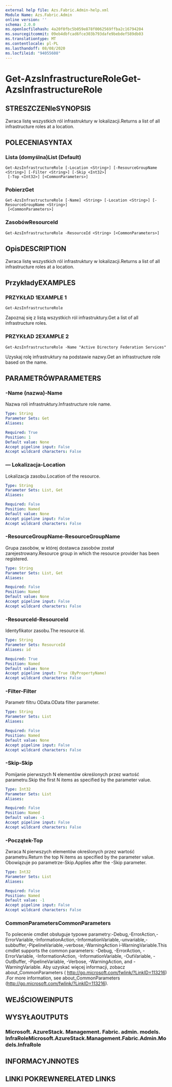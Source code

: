 ```yaml
---
external help file: Azs.Fabric.Admin-help.xml
Module Name: Azs.Fabric.Admin
online version: ''
schema: 2.0.0
ms.openlocfilehash: 4a20f0fbc5b059e878f0062569ffba2c16794204
ms.sourcegitcommit: 09eb4dbfcad6fce303b793dafe9bebdef589db03
ms.translationtype: MT
ms.contentlocale: pl-PL
ms.lasthandoff: 08/08/2020
ms.locfileid: "94055608"
---
```

# <span data-ttu-id="85e5a-101">Get-AzsInfrastructureRole</span><span class="sxs-lookup"><span data-stu-id="85e5a-101">Get-AzsInfrastructureRole</span></span>

## <span data-ttu-id="85e5a-102">STRESZCZENIe</span><span class="sxs-lookup"><span data-stu-id="85e5a-102">SYNOPSIS</span></span>
<span data-ttu-id="85e5a-103">Zwraca listę wszystkich ról infrastruktury w lokalizacji.</span><span class="sxs-lookup"><span data-stu-id="85e5a-103">Returns a list of all infrastructure roles at a location.</span></span>

## <span data-ttu-id="85e5a-104">POLECENIA</span><span class="sxs-lookup"><span data-stu-id="85e5a-104">SYNTAX</span></span>

### <span data-ttu-id="85e5a-105">Lista (domyślna)</span><span class="sxs-lookup"><span data-stu-id="85e5a-105">List (Default)</span></span>
```
Get-AzsInfrastructureRole [-Location <String>] [-ResourceGroupName <String>] [-Filter <String>] [-Skip <Int32>]
 [-Top <Int32>] [<CommonParameters>]
```

### <span data-ttu-id="85e5a-106">Pobierz</span><span class="sxs-lookup"><span data-stu-id="85e5a-106">Get</span></span>
```
Get-AzsInfrastructureRole [-Name] <String> [-Location <String>] [-ResourceGroupName <String>]
 [<CommonParameters>]
```

### <span data-ttu-id="85e5a-107">Zasobów</span><span class="sxs-lookup"><span data-stu-id="85e5a-107">ResourceId</span></span>
```
Get-AzsInfrastructureRole -ResourceId <String> [<CommonParameters>]
```

## <span data-ttu-id="85e5a-108">Opis</span><span class="sxs-lookup"><span data-stu-id="85e5a-108">DESCRIPTION</span></span>
<span data-ttu-id="85e5a-109">Zwraca listę wszystkich ról infrastruktury w lokalizacji.</span><span class="sxs-lookup"><span data-stu-id="85e5a-109">Returns a list of all infrastructure roles at a location.</span></span>

## <span data-ttu-id="85e5a-110">Przykłady</span><span class="sxs-lookup"><span data-stu-id="85e5a-110">EXAMPLES</span></span>

### <span data-ttu-id="85e5a-111">PRZYKŁAD 1</span><span class="sxs-lookup"><span data-stu-id="85e5a-111">EXAMPLE 1</span></span>
```
Get-AzsInfrastructureRole
```

<span data-ttu-id="85e5a-112">Zapoznaj się z listą wszystkich ról infrastruktury.</span><span class="sxs-lookup"><span data-stu-id="85e5a-112">Get a list of all infrastructure roles.</span></span>

### <span data-ttu-id="85e5a-113">PRZYKŁAD 2</span><span class="sxs-lookup"><span data-stu-id="85e5a-113">EXAMPLE 2</span></span>
```
Get-AzsInfrastructureRole -Name "Active Directory Federation Services"
```

<span data-ttu-id="85e5a-114">Uzyskaj rolę infrastruktury na podstawie nazwy.</span><span class="sxs-lookup"><span data-stu-id="85e5a-114">Get an infrastructure role based on the name.</span></span>

## <span data-ttu-id="85e5a-115">PARAMETRÓW</span><span class="sxs-lookup"><span data-stu-id="85e5a-115">PARAMETERS</span></span>

### <span data-ttu-id="85e5a-116">-Name (nazwa)</span><span class="sxs-lookup"><span data-stu-id="85e5a-116">-Name</span></span>
<span data-ttu-id="85e5a-117">Nazwa roli infrastruktury.</span><span class="sxs-lookup"><span data-stu-id="85e5a-117">Infrastructure role name.</span></span>

```yaml
Type: String
Parameter Sets: Get
Aliases:

Required: True
Position: 1
Default value: None
Accept pipeline input: False
Accept wildcard characters: False
```

### <span data-ttu-id="85e5a-118">— Lokalizacja</span><span class="sxs-lookup"><span data-stu-id="85e5a-118">-Location</span></span>
<span data-ttu-id="85e5a-119">Lokalizacja zasobu.</span><span class="sxs-lookup"><span data-stu-id="85e5a-119">Location of the resource.</span></span>

```yaml
Type: String
Parameter Sets: List, Get
Aliases:

Required: False
Position: Named
Default value: None
Accept pipeline input: False
Accept wildcard characters: False
```

### <span data-ttu-id="85e5a-120">-ResourceGroupName</span><span class="sxs-lookup"><span data-stu-id="85e5a-120">-ResourceGroupName</span></span>
<span data-ttu-id="85e5a-121">Grupa zasobów, w której dostawca zasobów został zarejestrowany.</span><span class="sxs-lookup"><span data-stu-id="85e5a-121">Resource group in which the resource provider has been registered.</span></span>

```yaml
Type: String
Parameter Sets: List, Get
Aliases:

Required: False
Position: Named
Default value: None
Accept pipeline input: False
Accept wildcard characters: False
```

### <span data-ttu-id="85e5a-122">-ResourceId</span><span class="sxs-lookup"><span data-stu-id="85e5a-122">-ResourceId</span></span>
<span data-ttu-id="85e5a-123">Identyfikator zasobu.</span><span class="sxs-lookup"><span data-stu-id="85e5a-123">The resource id.</span></span>

```yaml
Type: String
Parameter Sets: ResourceId
Aliases: id

Required: True
Position: Named
Default value: None
Accept pipeline input: True (ByPropertyName)
Accept wildcard characters: False
```

### <span data-ttu-id="85e5a-124">-Filter</span><span class="sxs-lookup"><span data-stu-id="85e5a-124">-Filter</span></span>
<span data-ttu-id="85e5a-125">Parametr filtru OData.</span><span class="sxs-lookup"><span data-stu-id="85e5a-125">OData filter parameter.</span></span>

```yaml
Type: String
Parameter Sets: List
Aliases:

Required: False
Position: Named
Default value: None
Accept pipeline input: False
Accept wildcard characters: False
```

### <span data-ttu-id="85e5a-126">-Skip</span><span class="sxs-lookup"><span data-stu-id="85e5a-126">-Skip</span></span>
<span data-ttu-id="85e5a-127">Pomijanie pierwszych N elementów określonych przez wartość parametru.</span><span class="sxs-lookup"><span data-stu-id="85e5a-127">Skip the first N items as specified by the parameter value.</span></span>

```yaml
Type: Int32
Parameter Sets: List
Aliases:

Required: False
Position: Named
Default value: -1
Accept pipeline input: False
Accept wildcard characters: False
```

### <span data-ttu-id="85e5a-128">-Początek</span><span class="sxs-lookup"><span data-stu-id="85e5a-128">-Top</span></span>
<span data-ttu-id="85e5a-129">Zwraca N pierwszych elementów określonych przez wartość parametru.</span><span class="sxs-lookup"><span data-stu-id="85e5a-129">Return the top N items as specified by the parameter value.</span></span>
<span data-ttu-id="85e5a-130">Obowiązuje po parametrze-Skip.</span><span class="sxs-lookup"><span data-stu-id="85e5a-130">Applies after the -Skip parameter.</span></span>

```yaml
Type: Int32
Parameter Sets: List
Aliases:

Required: False
Position: Named
Default value: -1
Accept pipeline input: False
Accept wildcard characters: False
```

### <span data-ttu-id="85e5a-131">CommonParameters</span><span class="sxs-lookup"><span data-stu-id="85e5a-131">CommonParameters</span></span>
<span data-ttu-id="85e5a-132">To polecenie cmdlet obsługuje typowe parametry:-Debug,-ErrorAction,-ErrorVariable,-InformationAction,-InformationVariable,-unvariable,-subbuffer,-PipelineVariable,-verbose,-WarningAction i-WarningVariable.</span><span class="sxs-lookup"><span data-stu-id="85e5a-132">This cmdlet supports the common parameters: -Debug, -ErrorAction, -ErrorVariable, -InformationAction, -InformationVariable, -OutVariable, -OutBuffer, -PipelineVariable, -Verbose, -WarningAction, and -WarningVariable.</span></span> <span data-ttu-id="85e5a-133">Aby uzyskać więcej informacji, zobacz about_CommonParameters ( http://go.microsoft.com/fwlink/?LinkID=113216) .</span><span class="sxs-lookup"><span data-stu-id="85e5a-133">For more information, see about_CommonParameters (http://go.microsoft.com/fwlink/?LinkID=113216).</span></span>

## <span data-ttu-id="85e5a-134">WEJŚCIOWE</span><span class="sxs-lookup"><span data-stu-id="85e5a-134">INPUTS</span></span>

## <span data-ttu-id="85e5a-135">WYSYŁA</span><span class="sxs-lookup"><span data-stu-id="85e5a-135">OUTPUTS</span></span>

### <span data-ttu-id="85e5a-136">Microsoft. AzureStack. Management. Fabric. admin. models. InfraRole</span><span class="sxs-lookup"><span data-stu-id="85e5a-136">Microsoft.AzureStack.Management.Fabric.Admin.Models.InfraRole</span></span>

## <span data-ttu-id="85e5a-137">INFORMACYJN</span><span class="sxs-lookup"><span data-stu-id="85e5a-137">NOTES</span></span>

## <span data-ttu-id="85e5a-138">LINKI POKREWNE</span><span class="sxs-lookup"><span data-stu-id="85e5a-138">RELATED LINKS</span></span>
